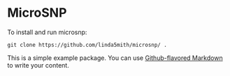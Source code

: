 # MicroSNP

To install and run microsnp:

```git clone https://github.com/linda5mith/microsnp/ .```
  

  



This is a simple example package. You can use
[Github-flavored Markdown](https://guides.github.com/features/mastering-markdown/)
to write your content.


